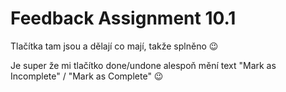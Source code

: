 # Feedback Assignment 10.1

Tlačítka tam jsou a dělají co mají, takže splněno :wink:

Je super že mi tlačítko done/undone alespoň mění text "Mark as Incomplete" / "Mark as Complete" :wink:
